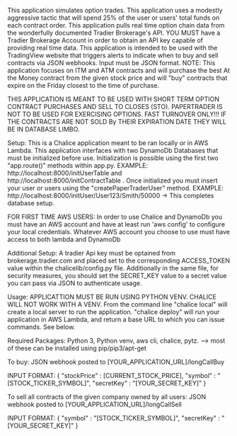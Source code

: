 This application simulates option trades. This application uses a modestly aggressive tactic that will spend 25% of the user or users' total funds on each contract order. This application pulls real time option chain data from the wonderfully documented Tradier Brokerage's API. YOU MUST have a Tradier Brokerage Account in order to obtain an API key capable of providing real time data. This application is intended to be used with the TradingView website that triggers alerts to indicate when to buy and sell contracts via JSON webhooks. Input must be JSON format. NOTE: This application focuses on ITM and ATM contracts and will purchase the best At the Money contract from the given stock price and will "buy" contracts that expire on the Friday closest to the time of purchase.

THIS APPLICATION IS MEANT TO BE USED WITH SHORT TERM OPTION CONTRACT PURCHASES AND SELL TO CLOSES (STO). PAPERTRADER IS NOT TO BE USED FOR EXERCISING OPTIONS.
FAST TURNOVER ONLY!!! IF THE CONTRACTS ARE NOT SOLD By THEIR EXPIRATION DATE THEY WILL BE IN DATABASE LIMBO.

Setup: This is a Chalice application meant to be ran locally or in AWS Lambda. This application interfaces with two DynamoDb Databases that must be initialized before use. Initialization is possible using the first two "app.route()" methods within app.py. EXAMPLE: http://localhost:8000/initUserTable and http://localhost:8000/initContractTable . Once initialized you must insert your user or users using the "createPaperTraderUser" method.  EXAMPLE: http://localhost:8000/initUser/User123/Smith/50000 -> This completes database setup.

FOR FIRST TIME AWS USERS: In order to use Chalice and DynamoDb you must have an AWS account and have at least run 'aws config' to configure your local credentials. Whatever AWS account you choose to use must have access to both lambda and DynamoDb

Additional Setup: A tradier Api key must be optained from brokerage.tradier.com and placed set to the corresponding ACCESS_TOKEN value within the chalicelib/config.py file. Additionally in the same file, for security measures, you should set the SECRET_KEY value to a secret value you can pass via JSON to authenticate usage.

Usage: APPLICATTION MUST BE RUN USING PYTHON VENV. CHALICE WILL NOT WORK WITH A VENV. From the command line "chalice local" will create a local server to run the application. "chalice deploy" will run your application in AWS Lambda, and return a base URL to which you can issue commands. See below.


Required Packages: Python 3, Python venv, aws cli, chalice, pytz. --> most of these can be installed using pip/pip3/apt-get

To buy: JSON webhook posted to [YOUR_APPLICATION_URL]/longCallBuy

INPUT FORMAT:
{
    "stockPrice" : [CURRENT_STOCK_PRICE],
    "symbol" : "[STOCK_TICKER_SYMBOL]",
    "secretKey" : "[YOUR_SECRET_KEY]"
}

To sell all contracts of the given company owned by all users: JSON webhook posted to [YOUR_APPLICATION_URL]/longCallSell

INPUT FORMAT:
{
    "symbol" : "[STOCK_TICKER_SYMBOL]",
    "secretKey" : "[YOUR_SECRET_KEY]"
}

